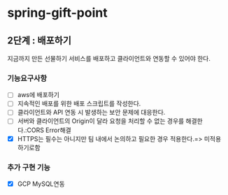 # spring-gift-point

## 2단계 : 배포하기
지금까지 만든 선물하기 서비스를 배포하고 클라이언트와 연동할 수 있어야 한다.

### 기능요구사항
- [ ] aws에 배포하기
- [ ] 지속적인 배포를 위한 배포 스크립트를 작성한다. 
- [ ] 클라이언트와 API 연동 시 발생하는 보안 문제에 대응한다. 
- [ ] 서버와 클라이언트의 Origin이 달라 요청을 처리할 수 없는 경우를 해결한다.:CORS Error해결
- [x] HTTPS는 필수는 아니지만 팀 내에서 논의하고 필요한 경우 적용한다.=> 미적용 하기로함 

### 추가 구현 기능 
- [x] GCP MySQL연동  
